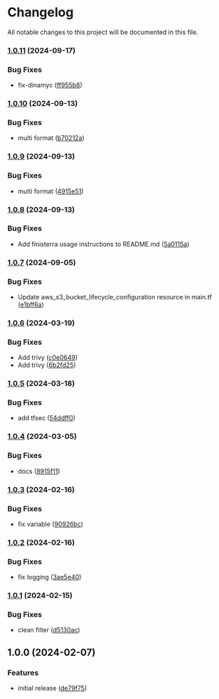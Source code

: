 # Changelog

All notable changes to this project will be documented in this file.

### [1.0.11](https://github.com/finisterra-io/terraform-aws-s3/compare/v1.0.10...v1.0.11) (2024-09-17)


### Bug Fixes

* fix-dinamyc ([ff955b8](https://github.com/finisterra-io/terraform-aws-s3/commit/ff955b8ebd20363b0f56d1409b9a4d5d2b2bc94a))

### [1.0.10](https://github.com/finisterra-io/terraform-aws-s3/compare/v1.0.9...v1.0.10) (2024-09-13)


### Bug Fixes

* multi format ([b70212a](https://github.com/finisterra-io/terraform-aws-s3/commit/b70212a11facd5a8a513a389273c5909fc6cb6f5))

### [1.0.9](https://github.com/finisterra-io/terraform-aws-s3/compare/v1.0.8...v1.0.9) (2024-09-13)


### Bug Fixes

* multi format ([4915e51](https://github.com/finisterra-io/terraform-aws-s3/commit/4915e51e05956cd114ceb353f2860caddde4b513))

### [1.0.8](https://github.com/finisterra-io/terraform-aws-s3/compare/v1.0.7...v1.0.8) (2024-09-13)


### Bug Fixes

* Add finisterra usage instructions to README.md ([5a0115a](https://github.com/finisterra-io/terraform-aws-s3/commit/5a0115a859515b2de36ad398f66f2819b03c8714))

### [1.0.7](https://github.com/finisterra-io/terraform-aws-s3/compare/v1.0.6...v1.0.7) (2024-09-05)


### Bug Fixes

* Update aws_s3_bucket_lifecycle_configuration resource in main.tf ([e1bff6a](https://github.com/finisterra-io/terraform-aws-s3/commit/e1bff6a1ad3b23e9c4d9251bae02aa6440cf34b7))

### [1.0.6](https://github.com/finisterra-io/terraform-aws-s3/compare/v1.0.5...v1.0.6) (2024-03-19)


### Bug Fixes

* Add trivy ([c0e0649](https://github.com/finisterra-io/terraform-aws-s3/commit/c0e0649612023e41ca2a943b7e0e188bc18785a2))
* Add trivy ([6b2fd25](https://github.com/finisterra-io/terraform-aws-s3/commit/6b2fd2507c323c5ebc05970f6e2e824f2afdc372))

### [1.0.5](https://github.com/finisterra-io/terraform-aws-s3/compare/v1.0.4...v1.0.5) (2024-03-18)


### Bug Fixes

* add tfsec ([54ddff0](https://github.com/finisterra-io/terraform-aws-s3/commit/54ddff095390847663c3ebfae05977f968d9084a))

### [1.0.4](https://github.com/finisterra-io/terraform-aws-s3/compare/v1.0.3...v1.0.4) (2024-03-05)


### Bug Fixes

* docs ([8915f11](https://github.com/finisterra-io/terraform-aws-s3/commit/8915f11b3dc6b2ca454fb03c0a7ac3c5d977dda6))

### [1.0.3](https://github.com/finisterra-io/terraform-aws-s3/compare/v1.0.2...v1.0.3) (2024-02-16)


### Bug Fixes

* fix variable ([90926bc](https://github.com/finisterra-io/terraform-aws-s3/commit/90926bc31c33c2b912957317bb1827df62c77a69))

### [1.0.2](https://github.com/finisterra-io/terraform-aws-s3/compare/v1.0.1...v1.0.2) (2024-02-16)


### Bug Fixes

* fix logging ([3ae5e40](https://github.com/finisterra-io/terraform-aws-s3/commit/3ae5e40b2cada264d837a914a3abbbe8d9349223))

### [1.0.1](https://github.com/finisterra-io/terraform-aws-s3/compare/v1.0.0...v1.0.1) (2024-02-15)


### Bug Fixes

* clean filter ([d5130ac](https://github.com/finisterra-io/terraform-aws-s3/commit/d5130ac90577b988facc4bcf939aeff33d49dea3))

## 1.0.0 (2024-02-07)


### Features

* initial release ([de79f75](https://github.com/finisterra-io/terraform-aws-s3/commit/de79f75950f2f47ceba021a4fb4f3d8a2aabb3dc))
